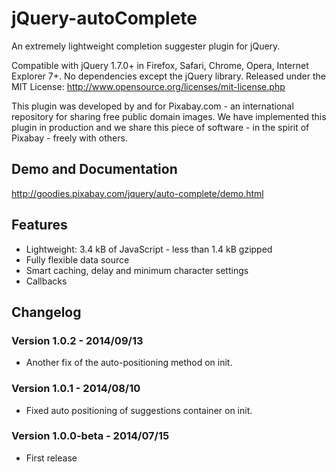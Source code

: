 jQuery-autoComplete
===================

An extremely lightweight completion suggester plugin for jQuery.

Compatible with jQuery 1.7.0+ in Firefox, Safari, Chrome, Opera, Internet Explorer 7+. No dependencies except the jQuery library.
Released under the MIT License: http://www.opensource.org/licenses/mit-license.php

This plugin was developed by and for Pixabay.com - an international repository for sharing free public domain images.
We have implemented this plugin in production and we share this piece of software - in the spirit of Pixabay - freely with others.

## Demo and Documentation

http://goodies.pixabay.com/jquery/auto-complete/demo.html

## Features

* Lightweight: 3.4 kB of JavaScript - less than 1.4 kB gzipped
* Fully flexible data source
* Smart caching, delay and minimum character settings
* Callbacks

## Changelog

### Version 1.0.2 - 2014/09/13

* Another fix of the auto-positioning method on init.

### Version 1.0.1 - 2014/08/10

* Fixed auto positioning of suggestions container on init.

### Version 1.0.0-beta - 2014/07/15

* First release
